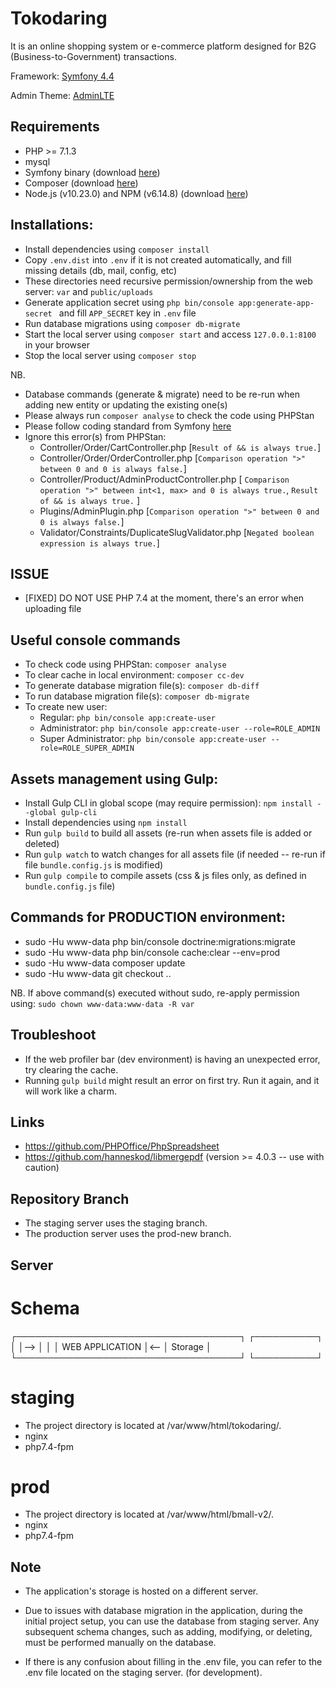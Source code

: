 # Tokodaring
It is an online shopping system or e-commerce platform designed for B2G (Business-to-Government) transactions.

Framework: [Symfony 4.4](https://symfony.com/)

Admin Theme: [AdminLTE](https://adminlte.io/)

## Requirements

- PHP >= 7.1.3
- mysql
- Symfony binary (download [here](https://symfony.com/download))
- Composer (download [here](https://getcomposer.org/download/))
- Node.js (v10.23.0) and NPM (v6.14.8) (download [here](https://nodejs.org/en/download/))

## Installations:

- Install dependencies using `composer install`
- Copy `.env.dist` into `.env` if it is not created automatically, and fill missing details (db, mail, config, etc)
- These directories need recursive permission/ownership from the web server: `var` and `public/uploads`
- Generate application secret using `php bin/console app:generate-app-secret ` and fill `APP_SECRET` key in `.env` file
- Run database migrations using `composer db-migrate`
- Start the local server using `composer start` and access `127.0.0.1:8100` in your browser
- Stop the local server using `composer stop`

NB.
- Database commands (generate & migrate) need to be re-run when adding new entity or updating the existing one(s)
- Please always run `composer analyse` to check the code using PHPStan
- Please follow coding standard from Symfony [here](https://symfony.com/doc/current/contributing/code/standards.html)
- Ignore this error(s) from PHPStan:
    - Controller/Order/CartController.php [`Result of && is always true.`]
    - Controller/Order/OrderController.php  [`Comparison operation ">" between 0 and 0 is always false.`]
    - Controller/Product/AdminProductController.php  [
        `Comparison operation ">" between int<1, max> and 0 is always true.`,
        `Result of && is always true.`
      ]
    - Plugins/AdminPlugin.php [`Comparison operation ">" between 0 and 0 is always false.`]
    - Validator/Constraints/DuplicateSlugValidator.php [`Negated boolean expression is always true.`]

## ISSUE

- [FIXED] DO NOT USE PHP 7.4 at the moment, there's an error when uploading file

## Useful console commands

- To check code using PHPStan: `composer analyse`
- To clear cache in local environment: `composer cc-dev`
- To generate database migration file(s): `composer db-diff`
- To run database migration file(s): `composer db-migrate`
- To create new user:
    - Regular: `php bin/console app:create-user`
    - Administrator: `php bin/console app:create-user --role=ROLE_ADMIN`
    - Super Administrator: `php bin/console app:create-user --role=ROLE_SUPER_ADMIN`

## Assets management using Gulp:

- Install Gulp CLI in global scope (may require permission): `npm install --global gulp-cli`
- Install dependencies using `npm install`
- Run `gulp build` to build all assets (re-run when assets file is added or deleted)
- Run `gulp watch` to watch changes for all assets file (if needed -- re-run if file `bundle.config.js` is modified)
- Run `gulp compile` to compile assets (css & js files only, as defined in `bundle.config.js` file)

## Commands for PRODUCTION environment:

- sudo -Hu www-data php bin/console doctrine:migrations:migrate
- sudo -Hu www-data php bin/console cache:clear --env=prod
- sudo -Hu www-data composer update
- sudo -Hu www-data git checkout .. <file>

NB. If above command(s) executed without sudo, re-apply permission using: `sudo chown www-data:www-data -R var`

## Troubleshoot

- If the web profiler bar (dev environment) is having an unexpected error, try clearing the cache.
- Running `gulp build` might result an error on first try. Run it again, and it will work like a charm.

## Links

- https://github.com/PHPOffice/PhpSpreadsheet
- https://github.com/hanneskod/libmergepdf (version >= 4.0.3 -- use with caution)

## Repository Branch
- The staging server uses the staging branch.
- The production server uses the prod-new branch.

## Server 

# Schema
┌────────────────────────────────────┐    ┌──────────┐
│                                    │--> │          │
│           WEB APPLICATION          │<-- │ Storage  │
└────────────────────────────────────┘    └──────────┘
# staging
- The project directory is located at /var/www/html/tokodaring/.
- nginx
- php7.4-fpm

# prod
- The project directory is located at /var/www/html/bmall-v2/.
- nginx
- php7.4-fpm

## Note
- The application's storage is hosted on a different server.
- Due to issues with database migration in the application, during the initial project setup, you can use the database from staging server. Any subsequent schema changes, such as adding, modifying, or deleting, must be performed manually on the database.

- If there is any confusion about filling in the .env file, you can refer to the .env file located on the staging server. (for development).